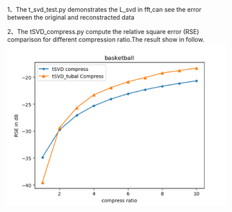 1、The t_svd_test.py demonstrates the L_svd in fft,can see the error between the original and reconstracted data

2、The tSVD_compress.py compute the relative square error (RSE) comparison for different compression ratio.The result show in follow.
![](https://github.com/hust512/tensorly/blob/master/tensorly/L_svd/test/Compress.png?raw=true "compress result")

